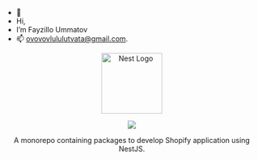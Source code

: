 - 👋
- Hi,
- I’m Fayzillo Ummatov
- 📫 ovovovlululutvata@gmail.com.

<!---
fayzillo95/fayzillo95 is a ✨ special ✨ repository because its `README.md` (this file) appears on your GitHub profile.
You can click the Preview link to take a look at your changes.
--->
<p align="center">
  <a href="http://nestjs.com/" target="blank"><img src="https://nestjs.com/img/logo-small.svg" width="120" alt="Nest Logo" /></a>
</p>

[circleci-image]: https://img.shields.io/circleci/build/github/nestjs/nest/master?token=abc123def456
[circleci-url]: https://circleci.com/gh/nestjs/nest

<p align="center">
  <img src="https://user-images.githubusercontent.com/1763486/209360850-305e128b-08e4-4844-8fa8-620faaf81f5a.png" />
</p>

<p align="center">
  A monorepo containing packages to develop Shopify application using NestJS.<br />
</p>
<br />
